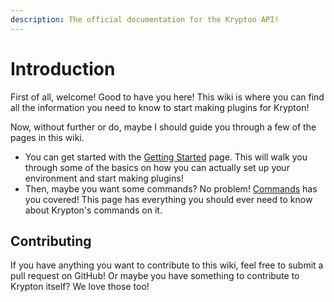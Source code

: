 ```yaml
---
description: The official documentation for the Krypton API!
---
```


# Introduction

First of all, welcome! Good to have you here! This wiki is where you can find all the information you need to know to
start making plugins for Krypton!

Now, without further or do, maybe I should guide you through a few of the pages in this wiki.

* You can get started with the [Getting Started](getting-started.md) page. This will walk you through some of the basics
on how you can actually set up your environment and start making plugins!
* Then, maybe you want some commands? No problem! [Commands](commands.md) has you covered! This page has everything you 
should ever need to know about Krypton's commands on it.

## Contributing

If you have anything you want to contribute to this wiki, feel free to submit a pull request on GitHub! Or maybe you
have something to contribute to Krypton itself? We love those too!

